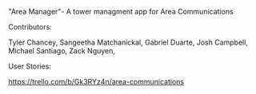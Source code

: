 "Area Manager"- A tower managment app for Area Communications

Contributors:

Tyler Chancey,
Sangeetha Matchanickal,
Gabriel Duarte,
Josh Campbell,
Michael Santiago,
Zack Nguyen,


User Stories:

https://trello.com/b/Gk3RYz4n/area-communications

